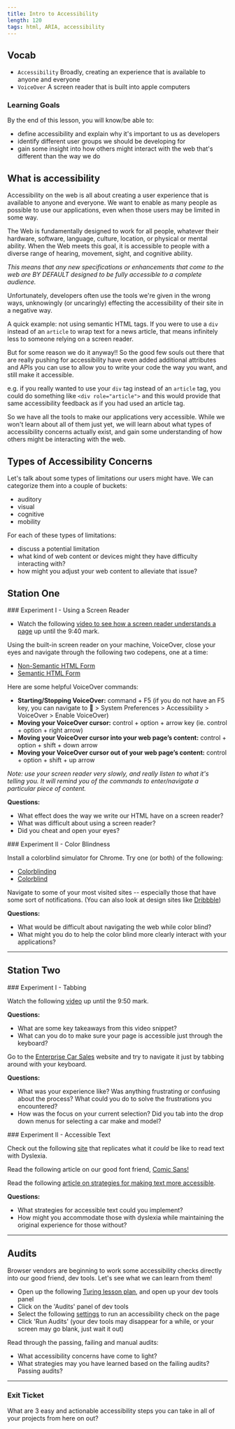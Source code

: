 ```yaml
---
title: Intro to Accessibility
length: 120
tags: html, ARIA, accessibility
---
```


## Vocab

- `Accessibility` Broadly, creating an experience that is available to anyone and everyone
- `VoiceOver` A screen reader that is built into apple computers

### Learning Goals

By the end of this lesson, you will know/be able to:

* define accessibility and explain why it's important to us as developers
* identify different user groups we should be developing for
* gain some insight into how others might interact with the web that's different than the way we do


##  What is accessibility

Accessibility on the web is all about creating a user experience that is available to anyone and everyone. We want to enable as many people as possible to use our applications, even when those users may be limited in some way.

The Web is fundamentally designed to work for all people, whatever their hardware, software, language, culture, location, or physical or mental ability. When the Web meets this goal, it is accessible to people with a diverse range of hearing, movement, sight, and cognitive ability.

*This means that any new specifications or enhancements that come to the web are BY DEFAULT designed to be fully accessible to a complete audience.*

Unfortunately, developers often use the tools we're given in the wrong ways, unknowingly (or uncaringly) effecting the accessibility of their site in a negative way.

A quick example: not using semantic HTML tags. If you were to use a `div` instead of an `article` to wrap text for a news article, that means infinitely less to someone relying on a screen reader.

But for some reason we do it anyway!! So the good few souls out there that are really pushing for accessibility have even added additional attributes and APIs you can use to allow you to write your code the way you want, and still make it accessible.

e.g. if you really wanted to use your `div` tag instead of an `article` tag, you could do something like `<div role="article">` and this would provide that same accessibility feedback as if you had used an article tag.

So we have all the tools to make our applications very accessible. While we won't learn about all of them just yet, we will learn about what types of accessibility concerns actually exist, and gain some understanding of how others might be interacting with the web.

## Types of Accessibility Concerns

Let's talk about some types of limitations our users might have. We can categorize them into a couple of buckets:

* auditory
* visual
* cognitive
* mobility


For each of these types of limitations:
* discuss a potential limitation
* what kind of web content or devices might they have difficulty interacting with?
* how might you adjust your web content to alleviate that issue?


<!-- 
**Temporary Disabilities** - broken arm, lost glasses
**Situational Limitations** - forgot your headphones -->



## Station One


<section class="lesson-segment">
### Experiment I - Using a Screen Reader

* Watch the following [video to see how a screen reader understands a page](https://youtu.be/qdB8SRhqvFc?t=417) up until the 9:40 mark.

Using the built-in screen reader on your machine, VoiceOver, close your eyes and navigate through the following two codepens, one at a time:

* [Non-Semantic HTML Form](https://codepen.io/damwhit/full/JZmeqQ)
* [Semantic HTML Form](https://codepen.io/damwhit/full/WyaMaQ)

Here are some helpful VoiceOver commands:

* **Starting/Stopping VoiceOver:** command + F5 (if you do not have an F5 key, you can navigate to  > System Preferences > Accessibility > VoiceOver > Enable VoiceOver)
* **Moving your VoiceOver cursor:** control + option + arrow key (ie. control + option + right arrow)
* **Moving your VoiceOver cursor into your web page’s content:** control + option + shift + down arrow
* **Moving your VoiceOver cursor out of your web page’s content:** control + option + shift + up arrow

*Note: use your screen reader very slowly, and really listen to what it's telling you. It will remind you of the commands to enter/navigate a particular piece of content.*

**Questions:**
* What effect does the way we write our HTML have on a screen reader?
* What was difficult about using a screen reader?
* Did you cheat and open your eyes?
</section>

<section class="lesson-segment">
### Experiment II - Color Blindness
 
Install a colorblind simulator for Chrome. Try one (or both) of the following:

* [Colorblinding](https://chrome.google.com/webstore/detail/colorblinding/dgbgleaofjainknadoffbjkclicbbgaa/related?hl=en)
* [Colorblind](https://chrome.google.com/webstore/detail/colorblind-dalton-for-goo/afcafnelafcgjinkaeohkalmfececool/related?hl=en)

Navigate to some of your most visited sites -- especially those that have some sort of notifications. (You can also look at design sites like [Dribbble](https://www.dribbble.com))

**Questions:**
* What would be difficult about navigating the web while color blind?
* What might you do to help the color blind more clearly interact with your applications?
</section>



----------------------------------------------



## Station Two

<section class="lesson-segment">
### Experiment I - Tabbing

Watch the following [video](https://youtu.be/hKIQkgPVXH4?t=307) up until the 9:50 mark.

**Questions:**
* What are some key takeaways from this video snippet?
* What can you do to make sure your page is accessible just through the keyboard?

Go to the [Enterprise Car Sales](https://www.enterprisecarsales.com//) website and try to navigate it just by tabbing around with your keyboard.

**Questions:**
* What was your experience like? Was anything frustrating or confusing about the process? What could you do to solve the frustrations you encountered?
* How was the focus on your current selection? Did you tab into the drop down menus for selecting a car make and model?
</section>

<section class="lesson-segment">
### Experiment II - Accessible Text

Check out the following [site](http://geon.github.io/programming/2016/03/03/dsxyliea) that replicates what it *could* be like to read text with Dyslexia. 

Read the following article on our good font friend, [Comic Sans!](https://www.thecut.com/2017/03/the-reason-comic-sans-is-a-public-good.html)

Read the following [article on strategies for making text more accessible]( https://www.makeuseof.com/tag/reading-web-dyslexia-heres-make-easier/).

**Questions:**
* What strategies for accessible text could you implement?
* How might you accommodate those with dyslexia while maintaining the original experience for those without?
</section>




----------------------------------------------



## Audits

Browser vendors are beginning to work some accessibility checks directly into our good friend, dev tools. Let's see what we can learn from them! 

* Open up the following [Turing lesson plan](), and open up your dev tools panel
* Click on the 'Audits' panel of dev tools
* Select the following [settings](https://imgur.com/QMMFc0R) to run an accessibility check on the page
* Click 'Run Audits' (your dev tools may disappear for a while, or your screen may go blank, just wait it out)

Read through the passing, failing and manual audits:
* What accessibility concerns have come to light?
* What strategies may you have learned based on the failing audits? Passing audits?


-----------------------------------------------


<section class="checks-for-understanding">
  <h3 id="check-for-understanding">Exit Ticket</h3>

  <p>What are 3 easy and actionable accessibility steps you can take in all of your projects from here on out?</p>
</section>